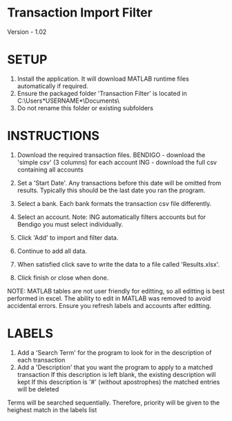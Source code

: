 # Transaction Import Filter
Version - 1.02

SETUP
=========================

1. Install the application. It will download MATLAB runtime files automatically if required.
2. Ensure the packaged folder 'Transaction Filter' is located in C:\Users\*USERNAME*\Documents\
3. Do not rename this folder or existing subfolders


INSTRUCTIONS
=========================

1. Download the required transaction files.
BENDIGO - download the 'simple csv' (3 columns) for each account
ING - download the full csv containing all accounts

2. Set a 'Start Date'. Any transactions before this date will be omitted from results.
	Typically this should be the last date you ran the program.
3. Select a bank. Each bank formats the transaction csv file differently.
4. Select an account. Note: ING automatically filters accounts but for Bendigo you must select individually.
5. Click 'Add' to import and filter data.
6. Continue to add all data.
7. When satisfied click save to write the data to a file called 'Results.xlsx'.
8. Click finish or close when done.

NOTE: MATLAB tables are not user friendly for editting, so all editting is best performed in excel.
The ability to edit in MATLAB was removed to avoid accidental errors. Ensure you refresh labels and accounts after editting.

LABELS
========================

1. Add a 'Search Term' for the program to look for in the description of each transaction
2. Add a 'Description' that you want the program to apply to a matched transaction
	If this description is left blank, the existing description will kept
	If this description is '#' (without apostrophes) the matched entries will be deleted

Terms will be searched sequentially. Therefore, priority will be given to the heighest match in the labels list
